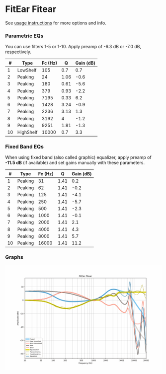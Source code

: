 # FitEar Fitear
See [usage instructions](https://github.com/jaakkopasanen/AutoEq#usage) for more options and info.

### Parametric EQs
You can use filters 1-5 or 1-10. Apply preamp of -6.3 dB or -7.0 dB, respectively.

|   # | Type      |   Fc (Hz) |    Q |   Gain (dB) |
|-----|-----------|-----------|------|-------------|
|   1 | LowShelf  |       105 | 0.7  |         0.7 |
|   2 | Peaking   |        24 | 1.06 |        -0.6 |
|   3 | Peaking   |       180 | 0.61 |        -5.6 |
|   4 | Peaking   |       379 | 0.93 |        -2.2 |
|   5 | Peaking   |      7195 | 0.33 |         6.2 |
|   6 | Peaking   |      1428 | 3.24 |        -0.9 |
|   7 | Peaking   |      2236 | 3.13 |         1.3 |
|   8 | Peaking   |      3192 | 4    |        -1.2 |
|   9 | Peaking   |      9251 | 1.81 |        -1.3 |
|  10 | HighShelf |     10000 | 0.7  |         3.3 |

### Fixed Band EQs
When using fixed band (also called graphic) equalizer, apply preamp of **-11.5 dB** (if available) and set gains manually with these parameters.

|   # | Type    |   Fc (Hz) |    Q |   Gain (dB) |
|-----|---------|-----------|------|-------------|
|   1 | Peaking |        31 | 1.41 |         0.2 |
|   2 | Peaking |        62 | 1.41 |        -0.2 |
|   3 | Peaking |       125 | 1.41 |        -4.1 |
|   4 | Peaking |       250 | 1.41 |        -5.7 |
|   5 | Peaking |       500 | 1.41 |        -2.3 |
|   6 | Peaking |      1000 | 1.41 |        -0.1 |
|   7 | Peaking |      2000 | 1.41 |         2.1 |
|   8 | Peaking |      4000 | 1.41 |         4.3 |
|   9 | Peaking |      8000 | 1.41 |         5.7 |
|  10 | Peaking |     16000 | 1.41 |        11.2 |

### Graphs
![](./FitEar%20Fitear.png)

